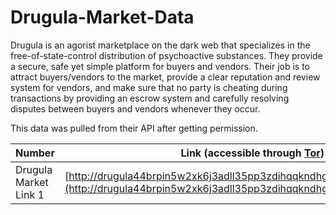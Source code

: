 # Drugula-Market-Data

Drugula is an agorist marketplace on the dark web that specializes in the free-of-state-control distribution of psychoactive substances. They provide a secure, safe yet simple platform for buyers and vendors. Their job is to attract buyers/vendors to the market, provide a clear reputation and review system for vendors, and make sure that no party is cheating during transactions by providing an escrow system and carefully resolving disputes between buyers and vendors whenever they occur.

This data was pulled from their API after getting permission.

|Number|Link (accessible through [Tor](https://www.torproject.org/))|
|----|----|
|Drugula Market Link 1|[http://drugula44brpin5w2xk6j3adll35pp3zdihqqkndhg336j55pwdtufyd.onion](http://drugula44brpin5w2xk6j3adll35pp3zdihqqkndhg336j55pwdtufyd.onion)
